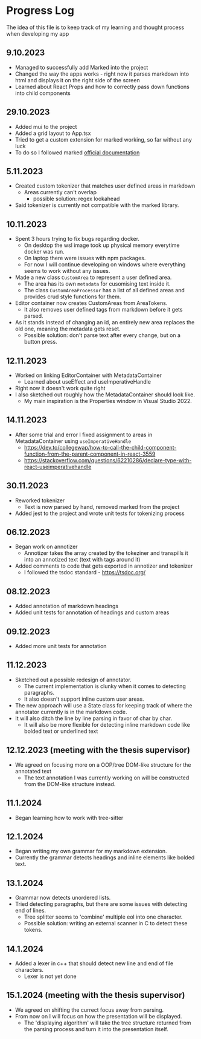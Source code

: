 # Progress Log

The idea of this file is to keep track of my learning and thought process when developing my app

## 9.10.2023

- Managed to successfully add Marked into the project
- Changed the way the apps works - right now it parses markdown into html and displays it on the right side of the screen
- Learned about React Props and how to correctly pass down functions into child components

## 29.10.2023

- Added mui to the project
- Added a grid layout to App.tsx
- Tried to get a custom extension for marked working, so far without any luck
- To do so I followed marked [official documentation](https://marked.js.org/using_pro)

## 5.11.2023

- Created custom tokenizer that matches user defined areas in markdown
  - Areas currently can't overlap
    - possible solution: regex lookahead
- Said tokenizer is currently not compatible with the marked library.

## 10.11.2023

- Spent 3 hours trying to fix bugs regarding docker.
  - On desktop the wsl image took up physical memory everytime docker was run.
  - On laptop there were issues with npm packages.
  - For now I will continue developing on windows where everything seems to work without any issues.
- Made a new class `CustomArea` to represent a user defined area.
  - The area has its own `metadata` for cusomising text inside it.
  - The class `CustomAreaProcessor` has a list of all defined areas and provides crud style functions for them.
- Editor container now creates CustomAreas from AreaTokens.
  - It also removes user defined tags from markdown before it gets parsed.
- As it stands instead of changing an id, an entirely new area replaces the old one, meaning the metadata gets reset.
  - Possible solution: don't parse text after every change, but on a button press.

## 12.11.2023

- Worked on linking EditorContainer with MetadataContainer
  - Learned about useEffect and useImperativeHandle
- Right now it doesn't work quite right
- I also sketched out roughly how the MetadataContainer should look like.
  - My main inspiration is the Properties window in Visual Studio 2022.

## 14.11.2023

- After some trial and error I fixed assignment to areas in MetadataContainer using `useImperativeHandle`
  - https://dev.to/collegewap/how-to-call-the-child-component-function-from-the-parent-component-in-react-3559
  - https://stackoverflow.com/questions/62210286/declare-type-with-react-useimperativehandle

## 30.11.2023

- Reworked tokenizer
  - Text is now parsed by hand, removed marked from the project
- Added jest to the project and wrote unit tests for tokenizing process

## 06.12.2023

- Began work on annotizer
  - Annotizer takes the array created by the tokeziner and transpills it into an annotized text (text with tags around it)
 - Added comments to code that gets exported in annotizer and tokenizer
   - I followed the tsdoc standard - https://tsdoc.org/
  
## 08.12.2023
- Added annotation of markdown headings
- Added unit tests for annotation of headings and custom areas

## 09.12.2023
- Added more unit tests for annotation

## 11.12.2023
- Sketched out a possible redesign of annotator.
  - The current implementation is clunky when it comes to detecting paragraphs.
  - It also doesn't support inline custom user areas.
- The new approach will use a State class for keeping track of where the annotator currently is in the markdown code.
- It will also ditch the line by line parsing in favor of char by char.
  - It will also be more flexible for detecting inline markdown code like bolded text or underlined text

## 12.12.2023 (meeting with the thesis supervisor)
- We agreed on focusing more on a OOP/tree DOM-like structure for the annotated text
  - The text annotation I was currently working on will be constructed from the DOM-like structure instead.
 
## 11.1.2024
- Began learning how to work with tree-sitter

## 12.1.2024
- Began writing my own grammar for my markdown extension.
- Currently the grammar detects headings and inline elements like bolded text.

## 13.1.2024
- Grammar now detects unordered lists.
- Tried detecting paragraphs, but there are some issues with detecting end of lines.
  - Tree splitter seems to 'combine' multiple eol into one character.
  - Possible solution: writing an external scanner in C to detect these tokens.

## 14.1.2024
- Added a lexer in c++ that should detect new line and end of file characters.
  - Lexer is not yet done

## 15.1.2024 (meeting with the thesis supervisor)
- We agreed on shifting the currect focus away from parsing.
- From now on I will focus on how the presentation will be displayed.
  - The 'displaying algorithm' will take the tree structure returned from the parsing process and turn it into the presentation itself.
